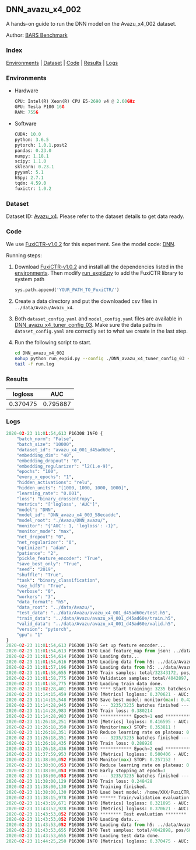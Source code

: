 ## DNN_avazu_x4_002

A hands-on guide to run the DNN model on the Avazu_x4_002 dataset.

Author: [BARS Benchmark](https://github.com/reczoo/BARS/blob/main/CITATION)

### Index
[Environments](#Environments) | [Dataset](#Dataset) | [Code](#Code) | [Results](#Results) | [Logs](#Logs)

### Environments
+ Hardware

  ```python
  CPU: Intel(R) Xeon(R) CPU E5-2690 v4 @ 2.60GHz
  GPU: Tesla P100 16G
  RAM: 755G

  ```

+ Software

  ```python
  CUDA: 10.0
  python: 3.6.5
  pytorch: 1.0.1.post2
  pandas: 0.23.0
  numpy: 1.18.1
  scipy: 1.1.0
  sklearn: 0.23.1
  pyyaml: 5.1
  h5py: 2.7.1
  tqdm: 4.59.0
  fuxictr: 1.0.2
  ```

### Dataset
Dataset ID: [Avazu_x4](https://github.com/reczoo/Datasets/tree/main/Avazu/Avazu_x4). Please refer to the dataset details to get data ready.

### Code

We use [FuxiCTR-v1.0.2](https://github.com/reczoo/FuxiCTR/tree/v1.0.2) for this experiment. See the model code: [DNN](https://github.com/reczoo/FuxiCTR/blob/v1.0.2/fuxictr/pytorch/models/DNN.py).

Running steps:

1. Download [FuxiCTR-v1.0.2](https://github.com/reczoo/FuxiCTR/archive/refs/tags/v1.0.2.zip) and install all the dependencies listed in the [environments](#environments). Then modify [run_expid.py](./run_expid.py#L5) to add the FuxiCTR library to system path
    
    ```python
    sys.path.append('YOUR_PATH_TO_FuxiCTR/')
    ```

2. Create a data directory and put the downloaded csv files in `../data/Avazu/Avazu_x4`.

3. Both `dataset_config.yaml` and `model_config.yaml` files are available in [DNN_avazu_x4_tuner_config_03](./DNN_avazu_x4_tuner_config_03). Make sure the data paths in `dataset_config.yaml` are correctly set to what we create in the last step.

4. Run the following script to start.

    ```bash
    cd DNN_avazu_x4_002
    nohup python run_expid.py --config ./DNN_avazu_x4_tuner_config_03 --expid DNN_avazu_x4_003_7fd77485 --gpu 0 > run.log &
    tail -f run.log
    ```

### Results

| logloss | AUC  |
|:--------------------:|:--------------------:|
| 0.370475 | 0.795887  |


### Logs
```python
2020-02-23 11:01:54,613 P16308 INFO {
    "batch_norm": "False",
    "batch_size": "10000",
    "dataset_id": "avazu_x4_001_d45ad60e",
    "embedding_dim": "40",
    "embedding_dropout": "0",
    "embedding_regularizer": "l2(1.e-9)",
    "epochs": "100",
    "every_x_epochs": "1",
    "hidden_activations": "relu",
    "hidden_units": "[1000, 1000, 1000, 1000]",
    "learning_rate": "0.001",
    "loss": "binary_crossentropy",
    "metrics": "['logloss', 'AUC']",
    "model": "DNN",
    "model_id": "DNN_avazu_x4_003_58ecaddc",
    "model_root": "./Avazu/DNN_avazu/",
    "monitor": "{'AUC': 1, 'logloss': -1}",
    "monitor_mode": "max",
    "net_dropout": "0",
    "net_regularizer": "0",
    "optimizer": "adam",
    "patience": "2",
    "pickle_feature_encoder": "True",
    "save_best_only": "True",
    "seed": "2019",
    "shuffle": "True",
    "task": "binary_classification",
    "use_hdf5": "True",
    "verbose": "0",
    "workers": "3",
    "data_format": "h5",
    "data_root": "../data/Avazu/",
    "test_data": "../data/Avazu/avazu_x4_001_d45ad60e/test.h5",
    "train_data": "../data/Avazu/avazu_x4_001_d45ad60e/train.h5",
    "valid_data": "../data/Avazu/avazu_x4_001_d45ad60e/valid.h5",
    "version": "pytorch",
    "gpu": "1"
}
2020-02-23 11:01:54,613 P16308 INFO Set up feature encoder...
2020-02-23 11:01:54,613 P16308 INFO Load feature_map from json: ../data/Avazu/avazu_x4_001_d45ad60e/feature_map.json
2020-02-23 11:01:54,614 P16308 INFO Loading data...
2020-02-23 11:01:54,616 P16308 INFO Loading data from h5: ../data/Avazu/avazu_x4_001_d45ad60e/train.h5
2020-02-23 11:01:57,196 P16308 INFO Loading data from h5: ../data/Avazu/avazu_x4_001_d45ad60e/valid.h5
2020-02-23 11:01:58,655 P16308 INFO Train samples: total/32343172, pos/5492052, neg/26851120, ratio/16.98%
2020-02-23 11:01:58,775 P16308 INFO Validation samples: total/4042897, pos/686507, neg/3356390, ratio/16.98%
2020-02-23 11:01:58,775 P16308 INFO Loading train data done.
2020-02-23 11:02:28,401 P16308 INFO **** Start training: 3235 batches/epoch ****
2020-02-23 11:14:15,459 P16308 INFO [Metrics] logloss: 0.370621 - AUC: 0.795628
2020-02-23 11:14:15,548 P16308 INFO Save best model: monitor(max): 0.425006
2020-02-23 11:14:28,945 P16308 INFO --- 3235/3235 batches finished ---
2020-02-23 11:14:28,983 P16308 INFO Train loss: 0.380214
2020-02-23 11:14:28,983 P16308 INFO ************ Epoch=1 end ************
2020-02-23 11:26:18,251 P16308 INFO [Metrics] logloss: 0.416595 - AUC: 0.770405
2020-02-23 11:26:18,350 P16308 INFO Monitor(max) STOP: 0.353811 !
2020-02-23 11:26:18,351 P16308 INFO Reduce learning rate on plateau: 0.000100
2020-02-23 11:26:18,351 P16308 INFO --- 3235/3235 batches finished ---
2020-02-23 11:26:18,435 P16308 INFO Train loss: 0.288926
2020-02-23 11:26:18,436 P16308 INFO ************ Epoch=2 end ************
2020-02-23 11:37:59,953 P16308 INFO [Metrics] logloss: 0.500406 - AUC: 0.757558
2020-02-23 11:38:00,052 P16308 INFO Monitor(max) STOP: 0.257152 !
2020-02-23 11:38:00,053 P16308 INFO Reduce learning rate on plateau: 0.000010
2020-02-23 11:38:00,053 P16308 INFO Early stopping at epoch=3
2020-02-23 11:38:00,053 P16308 INFO --- 3235/3235 batches finished ---
2020-02-23 11:38:00,129 P16308 INFO Train loss: 0.248428
2020-02-23 11:38:00,130 P16308 INFO Training finished.
2020-02-23 11:38:00,130 P16308 INFO Load best model: /home/XXX/FuxiCTR/benchmarks/Avazu/DNN_avazu/avazu_x4_001_d45ad60e/DNN_avazu_x4_003_58ecaddc_avazu_x4_001_d45ad60e_model.ckpt
2020-02-23 11:38:15,978 P16308 INFO ****** Train/validation evaluation ******
2020-02-23 11:43:19,671 P16308 INFO [Metrics] logloss: 0.321095 - AUC: 0.867518
2020-02-23 11:43:52,928 P16308 INFO [Metrics] logloss: 0.370621 - AUC: 0.795628
2020-02-23 11:43:53,052 P16308 INFO ******** Test evaluation ********
2020-02-23 11:43:53,052 P16308 INFO Loading data...
2020-02-23 11:43:53,052 P16308 INFO Loading data from h5: ../data/Avazu/avazu_x4_001_d45ad60e/test.h5
2020-02-23 11:43:53,655 P16308 INFO Test samples: total/4042898, pos/686507, neg/3356391, ratio/16.98%
2020-02-23 11:43:53,655 P16308 INFO Loading test data done.
2020-02-23 11:44:25,250 P16308 INFO [Metrics] logloss: 0.370475 - AUC: 0.795887

```
